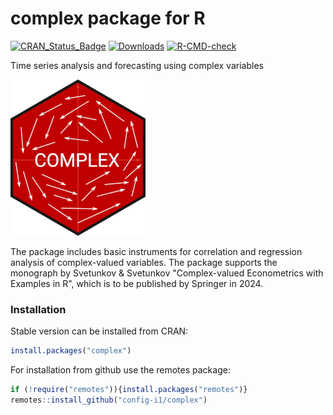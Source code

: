 # complex package for R
[![CRAN_Status_Badge](https://www.r-pkg.org/badges/version/complex)](https://cran.r-project.org/package=complex)
[![Downloads](https://cranlogs.r-pkg.org/badges/complex)](https://cran.r-project.org/package=complex)
[![R-CMD-check](https://github.com/config-i1/complex/actions/workflows/test.yml/badge.svg)](https://github.com/config-i1/complex/actions/workflows/test.yml)

Time series analysis and forecasting using complex variables

![hex-sticker of the complex package for R](https://github.com/config-i1/complex/blob/master/man/figures/complex-web.png?raw=true)

The package includes basic instruments for correlation and regression analysis of complex-valued variables. The package supports the monograph by Svetunkov & Svetunkov "Complex-valued Econometrics with Examples in R", which is to be published by Springer in 2024.


### Installation
Stable version can be installed from CRAN:
```r
install.packages("complex")
```

For installation from github use the remotes package:
```r
if (!require("remotes")){install.packages("remotes")}
remotes::install_github("config-i1/complex")
```
